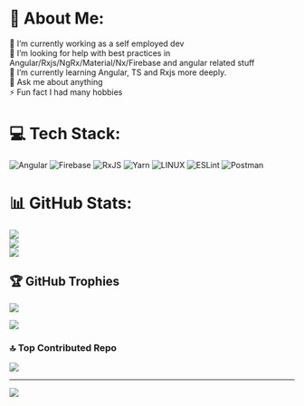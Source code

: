 # 💫 About Me:
🔭 I’m currently working as a self employed dev<br>🤝 I’m looking for help with best practices in Angular/Rxjs/NgRx/Material/Nx/Firebase and angular related stuff<br>🌱 I’m currently learning Angular, TS and Rxjs more deeply. <br>💬 Ask me about anything<br>⚡ Fun fact I had many hobbies


# 💻 Tech Stack:
![Angular](https://img.shields.io/badge/angular-%23DD0031.svg?style=for-the-badge&logo=angular&logoColor=white) ![Firebase](https://img.shields.io/badge/firebase-%23039BE5.svg?style=for-the-badge&logo=firebase) ![RxJS](https://img.shields.io/badge/rxjs-%23B7178C.svg?style=for-the-badge&logo=reactivex&logoColor=white) ![Yarn](https://img.shields.io/badge/yarn-%232C8EBB.svg?style=for-the-badge&logo=yarn&logoColor=white) ![LINUX](https://img.shields.io/badge/Linux-FCC624?style=for-the-badge&logo=linux&logoColor=black) ![ESLint](https://img.shields.io/badge/ESLint-4B3263?style=for-the-badge&logo=eslint&logoColor=white) ![Postman](https://img.shields.io/badge/Postman-FF6C37?style=for-the-badge&logo=postman&logoColor=white)
# 📊 GitHub Stats:
![](https://github-readme-stats.vercel.app/api?username=cvandradg&theme=dark&hide_border=false&include_all_commits=true&count_private=true)<br/>
![](https://github-readme-streak-stats.herokuapp.com/?user=cvandradg&theme=dark&hide_border=false)<br/>
![](https://github-readme-stats.vercel.app/api/top-langs/?username=cvandradg&theme=dark&hide_border=false&include_all_commits=true&count_private=true&layout=compact)

## 🏆 GitHub Trophies
![](https://github-profile-trophy.vercel.app/?username=cvandradg&theme=juicyfresh&no-frame=true&no-bg=true&margin-w=4)

![](https://quotes-github-readme.vercel.app/api?type=horizontal&theme=radical)

### 🔝 Top Contributed Repo
![](https://github-contributor-stats.vercel.app/api?username=cvandradg&limit=5&theme=dark&combine_all_yearly_contributions=true)

---
[![](https://visitcount.itsvg.in/api?id=cvandradg&icon=0&color=0)](https://visitcount.itsvg.in)

<!-- Proudly created with GPRM ( https://gprm.itsvg.in ) -->
